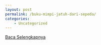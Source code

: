 ```yaml
---
layout: post
permalink: /buku-mimpi-jatuh-dari-sepeda/
categories:
    - Uncategorized
---
```


[Baca Selengkapnya](/06)